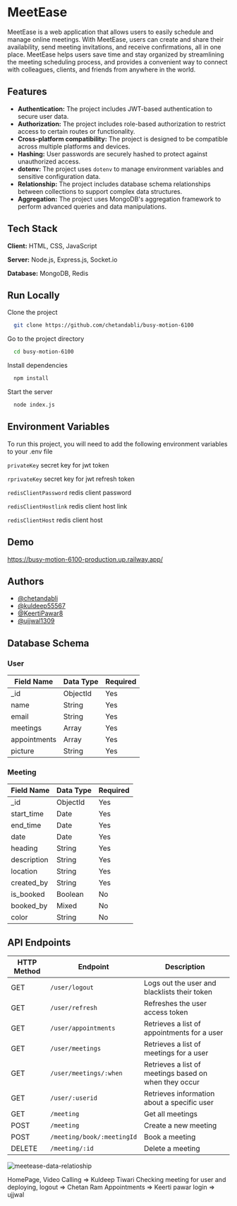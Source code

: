 # MeetEase
MeetEase is a web application that allows users to easily schedule and manage online meetings. With MeetEase, users can create and share their availability, send meeting invitations, and receive confirmations, all in one place. MeetEase helps users save time and stay organized by streamlining the meeting scheduling process, and provides a convenient way to connect with colleagues, clients, and friends from anywhere in the world.

## Features

- **Authentication:** The project includes JWT-based authentication to secure user data.
- **Authorization:** The project includes role-based authorization to restrict access to certain routes or functionality.
- **Cross-platform compatibility:** The project is designed to be compatible across multiple platforms and devices.
- **Hashing:** User passwords are securely hashed to protect against unauthorized access.
- **dotenv:** The project uses `dotenv` to manage environment variables and sensitive configuration data.
- **Relationship:** The project includes database schema relationships between collections to support complex data structures.
- **Aggregation:** The project uses MongoDB's aggregation framework to perform advanced queries and data manipulations.

## Tech Stack

**Client:** HTML, CSS, JavaScript 

**Server:** Node.js, Express.js, Socket.io

**Database:** MongoDB, Redis

## Run Locally

Clone the project

```bash
  git clone https://github.com/chetandabli/busy-motion-6100
```

Go to the project directory

```bash
  cd busy-motion-6100
```

Install dependencies

```bash
  npm install
```

Start the server

```bash
  node index.js
```

## Environment Variables

To run this project, you will need to add the following environment variables to your .env file

`privateKey` secret key for jwt token

`rprivateKey` secret key for jwt refresh token

`redisClientPassword` redis client password

`redisClientHostlink` redis client host link

`redisClientHost` redis client host

## Demo
https://busy-motion-6100-production.up.railway.app/

## Authors

- [@chetandabli](https://github.com/chetandabli)
- [@kuldeep55567](https://github.com/kuldeep55567)
- [@KeertiPawar8](https://github.com/KeertiPawar8)
- [@ujjwal1309](https://github.com/ujjwal1309)

## Database Schema

### User

| Field Name | Data Type | Required |
| ---------- | ---------| -------- |
| _id        | ObjectId | Yes      |
| name       | String   | Yes      |
| email      | String   | Yes      |
| meetings   | Array    | Yes      |
| appointments | Array  | Yes      |
| picture    | String   | Yes      |

### Meeting

| Field Name | Data Type | Required |
| ---------- | ---------| -------- |
| _id        | ObjectId | Yes      |
| start_time | Date     | Yes      |
| end_time   | Date     | Yes      |
| date       | Date     | Yes      |
| heading    | String   | Yes      |
| description| String   | Yes      |
| location   | String   | Yes      |
| created_by | String   | Yes      |
| is_booked  | Boolean  | No       |
| booked_by  | Mixed    | No       |
| color      | String   | No       |

## API Endpoints

| HTTP Method | Endpoint | Description |
| --- | --- | --- |
| GET | `/user/logout` | Logs out the user and blacklists their token |
| GET | `/user/refresh` | Refreshes the user access token |
| GET | `/user/appointments` | Retrieves a list of appointments for a user |
| GET | `/user/meetings` | Retrieves a list of meetings for a user |
| GET | `/user/meetings/:when` | Retrieves a list of meetings based on when they occur |
| GET | `/user/:userid` | Retrieves information about a specific user |
| GET | `/meeting` | Get all meetings |
| POST | `/meeting` | Create a new meeting |
| POST | `/meeting/book/:meetingId` | Book a meeting |
| DELETE | `/meeting/:id` | Delete a meeting |
    
![meetease-data-relatioship](https://user-images.githubusercontent.com/107751849/229445013-7b309b18-2043-4178-86e6-c2b126499cea.png)


HomePage, Video Calling => Kuldeep Tiwari
Checking meeting for user and deploying, logout => Chetan Ram
Appointments => Keerti pawar
login => ujjwal

